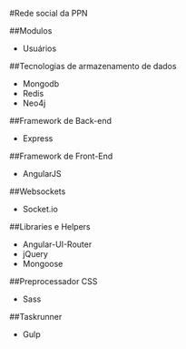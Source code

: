 #Rede social da PPN

##Modulos
- Usuários

##Tecnologias de armazenamento de dados
- Mongodb
- Redis
- Neo4j

##Framework de Back-end
- Express

##Framework de Front-End
- AngularJS

##Websockets
- Socket.io

##Libraries e Helpers
- Angular-UI-Router
- jQuery
- Mongoose

##Preprocessador CSS
- Sass

##Taskrunner
- Gulp
